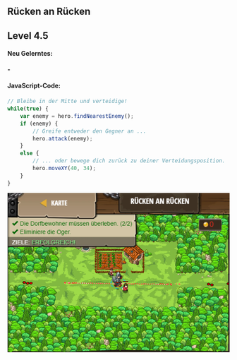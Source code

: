 ## **Rücken an Rücken**
## Level 4.5

#### Neu Gelerntes:
<b>-</b>

[comment]: <> (Was wurde gelernt und wie funktioniert die Technik?)

#### JavaScript-Code:
```js
// Bleibe in der Mitte und verteidige!
while(true) {
    var enemy = hero.findNearestEnemy();
    if (enemy) {
        // Greife entweder den Gegner an ...
        hero.attack(enemy);
    }
    else {
        // ... oder bewege dich zurück zu deiner Verteidungsposition.
        hero.moveXY(40, 34);
    }
}
```
![image](lvl4_5.png)